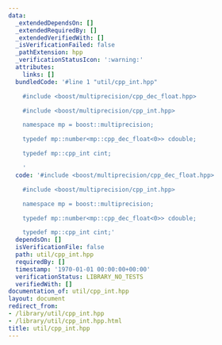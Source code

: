 ```yaml
---
data:
  _extendedDependsOn: []
  _extendedRequiredBy: []
  _extendedVerifiedWith: []
  _isVerificationFailed: false
  _pathExtension: hpp
  _verificationStatusIcon: ':warning:'
  attributes:
    links: []
  bundledCode: '#line 1 "util/cpp_int.hpp"

    #include <boost/multiprecision/cpp_dec_float.hpp>

    #include <boost/multiprecision/cpp_int.hpp>

    namespace mp = boost::multiprecision;

    typedef mp::number<mp::cpp_dec_float<0>> cdouble;

    typedef mp::cpp_int cint;

    '
  code: '#include <boost/multiprecision/cpp_dec_float.hpp>

    #include <boost/multiprecision/cpp_int.hpp>

    namespace mp = boost::multiprecision;

    typedef mp::number<mp::cpp_dec_float<0>> cdouble;

    typedef mp::cpp_int cint;'
  dependsOn: []
  isVerificationFile: false
  path: util/cpp_int.hpp
  requiredBy: []
  timestamp: '1970-01-01 00:00:00+00:00'
  verificationStatus: LIBRARY_NO_TESTS
  verifiedWith: []
documentation_of: util/cpp_int.hpp
layout: document
redirect_from:
- /library/util/cpp_int.hpp
- /library/util/cpp_int.hpp.html
title: util/cpp_int.hpp
---
```

